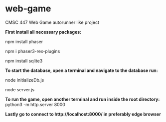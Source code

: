 # web-game
CMSC 447 Web Game autorunner like project

**First install all necessary packages:**

npm install phaser

npm i phaser3-rex-plugins

npm install sqlite3




**To start the database, open a terminal and navigate to the database run:**

node initializeDb.js

node server.js


**To run the game, open another terminal and run inside the root directory:**
    python3 -m http.server 8000
    
**Lastly go to connect to http://localhost:8000/ in preferably edge browser**

